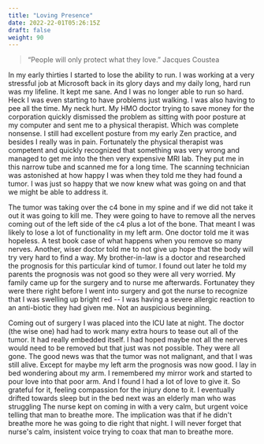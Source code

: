 ```yaml
---
title: "Loving Presence"
date: 2022-22-01T05:26:15Z
draft: false
weight: 90
---
```

> “People will only protect what they love.”
 Jacques Coustea

In my early thirties I started to lose the ability to run. I was working at a very stressful job at Microsoft back in its glory days and my daily long, hard run was my lifeline. It kept me sane. And I was no longer able to run so hard. Heck I was even starting to have problems just walking. I was also having to pee all the time. My neck hurt. My HMO doctor trying to save money for the corporation quickly dismissed the problem as sitting with poor posture at my computer and sent me to a physical therapist. Which was complete nonsense. I still had excellent posture from my early Zen practice, and besides I really was in pain. Fortunately the physical therapist was competent and quickly recognized that something was very wrong and managed to get me into the then very expensive MRI lab. They put me in this narrow tube and scanned me for a long time. The scanning technician was astonished at how happy I was when they told me they had found a tumor. I was just so happy that we now knew what was going on and that we might be able to address it.

The tumor was taking over the c4 bone in my spine and if we did not take it out it was going to kill me. They were going to have to remove all the nerves coming out of the left side of the c4 plus a lot of the bone. That meant I was likely to lose a lot of functionality in my left arm. One doctor told me it was hopeless. A test book case of what happens when you remove so many nerves. Another, wiser doctor told me to not give up hope that the body will try very hard to find a way. My brother-in-law is a doctor and researched the prognosis for this particular kind of tumor. I found out later he told my parents the prognosis was not good so they were all very worried. My family came up for the surgery and to nurse me afterwards. Fortunatey they were there right before I went into surgery and got the nurse to recognize that I was swelling up bright red -- I was having a severe allergic reaction to an anti-biotic they had given me. Not an auspicious beginning.

Coming out of surgery I was placed into the ICU late at night. The doctor (the wise one) had had to work many extra hours to tease out all of the tumor. It had really embedded itself. I had hoped maybe not all the nerves would need to be removed but that just was not possible. They were all gone. The good news was that the tumor was not malignant, and that I was still alive. Except for maybe my left arm the prognosis was now good. I lay in bed wondering about my arm. I remembered my mirror work and started to pour love into that poor arm. And I found I had a lot of love to give it. So grateful for it, feeling compassion for the injury done to it. I eventually drifted towards sleep but in the bed next was an elderly man who was struggling The nurse kept on coming in with a very calm, but urgent voice telling that man to breathe more. The implication was that if he didn't breathe more he was going to die right that night. I will never forget that nurse's calm, insistent voice trying to coax that man to breathe more.
